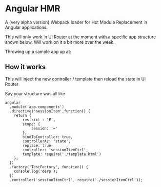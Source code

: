 # Angular HMR

A (very alpha version) Webpack loader for Hot Module Replacement in Angular applications.

This will only work in Ui Router at the moment with a specific app structure shown below. Will work on it a bit more over the week.

Throwing up a sample app up at: <TBA>

## How it works
This will inject the new controller / template then reload the state in UI Router

Say your structure was all like

```
angular
  .module('app.components')
  .directive('sessionItem',function() {
    return {
        restrict : 'E',
        scope: {
            session: '='
        },
        bindToController: true,
        controllerAs: 'state',
        replace: true,
        controller: 'sessionItemCtrl',
        template: require('./template.html')
    };
  })
  .factory('TestFactory', function() {
    console.log('derp');
  })
  .controller('sessionItemCtrl', require('./sessionItemCtrl'));
```
